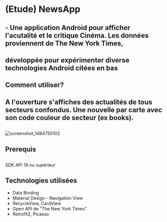 # (Etude) NewsApp 
## - Une application Android pour afficher l'acutalité et le critique Cinéma. Les données proviennent de The New York Times,
##   développée pour expérimenter diverse technologies Android citées en bas
## 
## Comment utiliser?
##
## A l'ouverture s'affiches des actualités de tous secteurs confondus. Une nouvelle par carte avec son code couleur de secteur (ex books).
##
![screenshot_1484750102](https://cloud.githubusercontent.com/assets/21304543/22071330/18caf026-dd9f-11e6-9916-1466af5a375b.png)




## Prerequis
##
SDK API 19 ou supérieur
##
## Technologies utilisées
- Data Binding
- Material Design - Navigation View
- RecycleView, CardView
- Open API de "The New York Times"
- Retrofit2, Picasso



